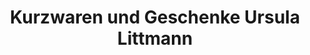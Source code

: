 ---
title: "Kurzwaren und Geschenke Ursula Littmann"
url: /bad-wilsnack/kurzwaren-und-geschenke-ursula-littmann/
shop: Andenken
---